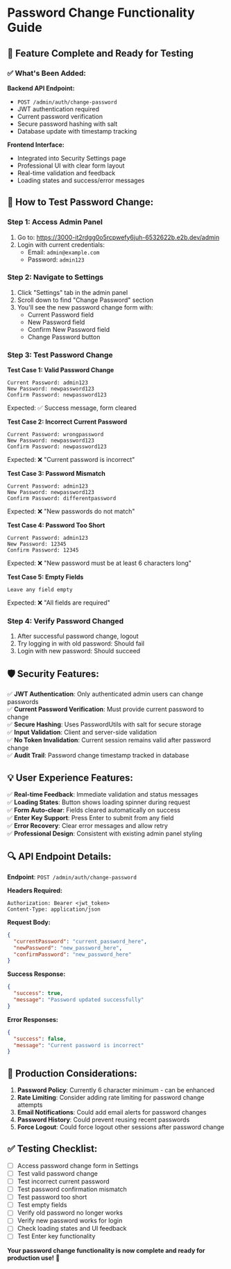 # Password Change Functionality Guide

## 🎉 **Feature Complete and Ready for Testing**

### **✅ What's Been Added:**

**Backend API Endpoint:**
- `POST /admin/auth/change-password`
- JWT authentication required
- Current password verification
- Secure password hashing with salt
- Database update with timestamp tracking

**Frontend Interface:**
- Integrated into Security Settings page
- Professional UI with clear form layout
- Real-time validation and feedback
- Loading states and success/error messages

## 🔧 **How to Test Password Change:**

### **Step 1: Access Admin Panel**
1. Go to: https://3000-it2rdgg0o5rcpwefy6juh-6532622b.e2b.dev/admin
2. Login with current credentials:
   - Email: `admin@example.com`
   - Password: `admin123`

### **Step 2: Navigate to Settings**
1. Click "Settings" tab in the admin panel
2. Scroll down to find "Change Password" section
3. You'll see the new password change form with:
   - Current Password field
   - New Password field  
   - Confirm New Password field
   - Change Password button

### **Step 3: Test Password Change**

**Test Case 1: Valid Password Change**
```
Current Password: admin123
New Password: newpassword123
Confirm Password: newpassword123
```
Expected: ✅ Success message, form cleared

**Test Case 2: Incorrect Current Password**
```
Current Password: wrongpassword
New Password: newpassword123
Confirm Password: newpassword123
```
Expected: ❌ "Current password is incorrect"

**Test Case 3: Password Mismatch**
```
Current Password: admin123
New Password: newpassword123
Confirm Password: differentpassword
```
Expected: ❌ "New passwords do not match"

**Test Case 4: Password Too Short**
```
Current Password: admin123
New Password: 12345
Confirm Password: 12345
```
Expected: ❌ "New password must be at least 6 characters long"

**Test Case 5: Empty Fields**
```
Leave any field empty
```
Expected: ❌ "All fields are required"

### **Step 4: Verify Password Changed**
1. After successful password change, logout
2. Try logging in with old password: Should fail
3. Login with new password: Should succeed

## 🛡️ **Security Features:**

✅ **JWT Authentication**: Only authenticated admin users can change passwords  
✅ **Current Password Verification**: Must provide current password to change  
✅ **Secure Hashing**: Uses PasswordUtils with salt for secure storage  
✅ **Input Validation**: Client and server-side validation  
✅ **No Token Invalidation**: Current session remains valid after password change  
✅ **Audit Trail**: Password change timestamp tracked in database  

## 💡 **User Experience Features:**

✅ **Real-time Feedback**: Immediate validation and status messages  
✅ **Loading States**: Button shows loading spinner during request  
✅ **Form Auto-clear**: Fields cleared automatically on success  
✅ **Enter Key Support**: Press Enter to submit from any field  
✅ **Error Recovery**: Clear error messages and allow retry  
✅ **Professional Design**: Consistent with existing admin panel styling  

## 🔍 **API Endpoint Details:**

**Endpoint**: `POST /admin/auth/change-password`

**Headers Required:**
```
Authorization: Bearer <jwt_token>
Content-Type: application/json
```

**Request Body:**
```json
{
  "currentPassword": "current_password_here",
  "newPassword": "new_password_here", 
  "confirmPassword": "new_password_here"
}
```

**Success Response:**
```json
{
  "success": true,
  "message": "Password updated successfully"
}
```

**Error Responses:**
```json
{
  "success": false,
  "message": "Current password is incorrect"
}
```

## 🚀 **Production Considerations:**

1. **Password Policy**: Currently 6 character minimum - can be enhanced
2. **Rate Limiting**: Consider adding rate limiting for password change attempts  
3. **Email Notifications**: Could add email alerts for password changes
4. **Password History**: Could prevent reusing recent passwords
5. **Force Logout**: Could force logout other sessions after password change

## ✅ **Testing Checklist:**

- [ ] Access password change form in Settings
- [ ] Test valid password change
- [ ] Test incorrect current password
- [ ] Test password confirmation mismatch  
- [ ] Test password too short
- [ ] Test empty fields
- [ ] Verify old password no longer works
- [ ] Verify new password works for login
- [ ] Check loading states and UI feedback
- [ ] Test Enter key functionality

**Your password change functionality is now complete and ready for production use!** 🔑